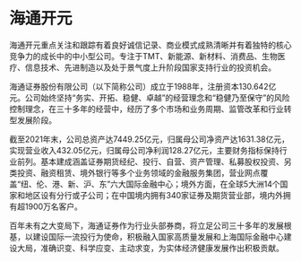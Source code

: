 # 海通开元

海通开元重点关注和跟踪有着良好诚信记录、商业模式成熟清晰并有着独特的核心竞争力的成长中的中小型公司。专注于TMT、新能源、新材料、消费品、生物医疗、信息技术、先进制造以及处于景气度上升阶段国家支持行业的投资机会。

海通证券股份有限公司（以下简称公司）成立于1988年，注册资本130.642亿元。公司始终坚持“务实、开拓、稳健、卓越”的经营理念和“稳健乃至保守”的风险控制理念，在三十多年的经营中，经历了多个市场和业务周期、监管改革和行业转型发展阶段。

截至2021年末，公司总资产达7449.25亿元，归属母公司净资产达1631.38亿元，实现营业收入432.05亿元，归属母公司净利润128.27亿元，主要财务指标保持行业前列。基本建成涵盖证券期货经纪、投行、自营、资产管理、私募股权投资、另类投资、融资租赁、境外银行等多个业务领域的金融服务集团，营业网点覆盖“纽、伦、港、新、沪、东”六大国际金融中心；境外方面，在全球5大洲14个国家和地区设有分行或子公司；在中国境内拥有340家证券及期货营业部，境内外拥有超1900万名客户。

百年未有之大变局下，海通证券作为行业头部券商，将立足公司三十多年的发展根基，以建设国际一流投行为使命，积极融入国家高质量发展和上海国际金融中心建设大局，准确识变、科学应变、主动求变，为实体经济健康发展作出积极贡献。
